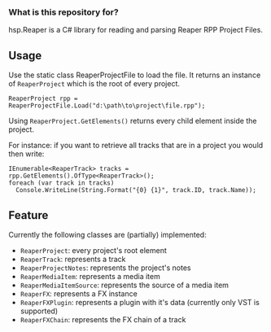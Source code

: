 ### What is this repository for? ###

hsp.Reaper is a C# library for reading and parsing Reaper RPP Project Files.

Usage
-----

Use the static class ReaperProjectFile to load the file. It returns an instance of `ReaperProject` which is the root of every project.

    ReaperProject rpp = ReaperProjectFile.Load("d:\path\to\project\file.rpp");
    
Using `ReaperProject.GetElements()` returns every child element inside the project.

For instance: if you want to retrieve all tracks that are in a project you would then write:

    IEnumerable<ReaperTrack> tracks = rpp.GetElements().OfType<ReaperTrack>();
    foreach (var track in tracks)
      Console.WriteLine(String.Format("{0} {1}", track.ID, track.Name));
	  
Feature
-------

Currently the following classes are (partially) implemented:
- `ReaperProject`: every project's root element
- `ReaperTrack`: represents a track
- `ReaperProjectNotes`: represents the project's notes
- `ReaperMediaItem`: represents a media item
- `ReaperMediaItemSource`: represents the source of a media item
- `ReaperFX`: represents a FX instance
- `ReaperFXPlugin`: represents a plugin with it's data (currently only VST is supported)
- `ReaperFXChain`: represents the FX chain of a track